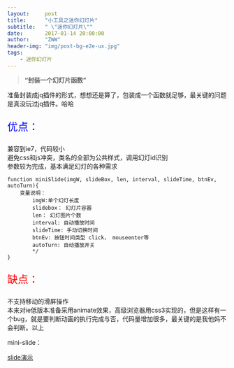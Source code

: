 ```yaml
---
layout:     post
title:      "小工具之迷你幻灯片"
subtitle:   " \"迷你幻灯片\""
date:       2017-01-14 20:00:00
author:     "ZWW"
header-img: "img/post-bg-e2e-ux.jpg"
tags:
    - 迷你幻灯片
---
```


> **“封装一个幻灯片函数”**

准备封装成jq插件的形式，想想还是算了，包装成一个函数就足够，最关键的问题是真没玩过jq插件。哈哈

<p style="font-size:24px;color:blue;">优点：</p>
兼容到ie7，代码较小 <br>
避免css和js冲突，类名的全部为公共样式，调用幻灯id识别<br>
参数较为完成，基本满足幻灯的各种需求<br>

    function miniSlide(imgW, slideBox, len, interval, slideTime, btnEv, autoTurn){
        变量说明：
            imgW:单个幻灯长度
            slidebox： 幻灯片容器
            len： 幻灯图片个数
            interval: 自动播放时间
            slideTime: 手动切换时间
            btnEv: 按钮时间类型 click， mouseenter等
            autoTurn: 自动播放开关 
            */
    }

<p style="font-size:24px;color:red;">缺点：</p>

不支持移动的滑屏操作<br>
本来对ie低版本准备采用animate效果，高级浏览器用css3实现的，但是这样有一个bug，就是要判断动画的执行完成与否，代码量增加很多，最关键的是我他妈不会判断。以上<br>


 mini-slide：
 
<a href="http://www.zhangweiwei.cn/tools/slide/mini.html" target="_blank">slide演示</a>	

 